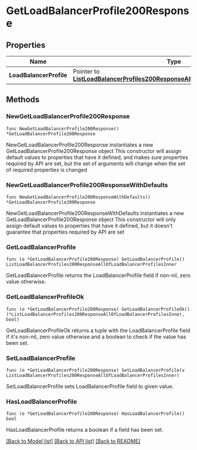 # GetLoadBalancerProfile200Response

## Properties

Name | Type | Description | Notes
------------ | ------------- | ------------- | -------------
**LoadBalancerProfile** | Pointer to [**ListLoadBalancerProfiles200ResponseAllOfLoadBalancerProfilesInner**](ListLoadBalancerProfiles200ResponseAllOfLoadBalancerProfilesInner.md) |  | [optional] 

## Methods

### NewGetLoadBalancerProfile200Response

`func NewGetLoadBalancerProfile200Response() *GetLoadBalancerProfile200Response`

NewGetLoadBalancerProfile200Response instantiates a new GetLoadBalancerProfile200Response object
This constructor will assign default values to properties that have it defined,
and makes sure properties required by API are set, but the set of arguments
will change when the set of required properties is changed

### NewGetLoadBalancerProfile200ResponseWithDefaults

`func NewGetLoadBalancerProfile200ResponseWithDefaults() *GetLoadBalancerProfile200Response`

NewGetLoadBalancerProfile200ResponseWithDefaults instantiates a new GetLoadBalancerProfile200Response object
This constructor will only assign default values to properties that have it defined,
but it doesn't guarantee that properties required by API are set

### GetLoadBalancerProfile

`func (o *GetLoadBalancerProfile200Response) GetLoadBalancerProfile() ListLoadBalancerProfiles200ResponseAllOfLoadBalancerProfilesInner`

GetLoadBalancerProfile returns the LoadBalancerProfile field if non-nil, zero value otherwise.

### GetLoadBalancerProfileOk

`func (o *GetLoadBalancerProfile200Response) GetLoadBalancerProfileOk() (*ListLoadBalancerProfiles200ResponseAllOfLoadBalancerProfilesInner, bool)`

GetLoadBalancerProfileOk returns a tuple with the LoadBalancerProfile field if it's non-nil, zero value otherwise
and a boolean to check if the value has been set.

### SetLoadBalancerProfile

`func (o *GetLoadBalancerProfile200Response) SetLoadBalancerProfile(v ListLoadBalancerProfiles200ResponseAllOfLoadBalancerProfilesInner)`

SetLoadBalancerProfile sets LoadBalancerProfile field to given value.

### HasLoadBalancerProfile

`func (o *GetLoadBalancerProfile200Response) HasLoadBalancerProfile() bool`

HasLoadBalancerProfile returns a boolean if a field has been set.


[[Back to Model list]](../README.md#documentation-for-models) [[Back to API list]](../README.md#documentation-for-api-endpoints) [[Back to README]](../README.md)


